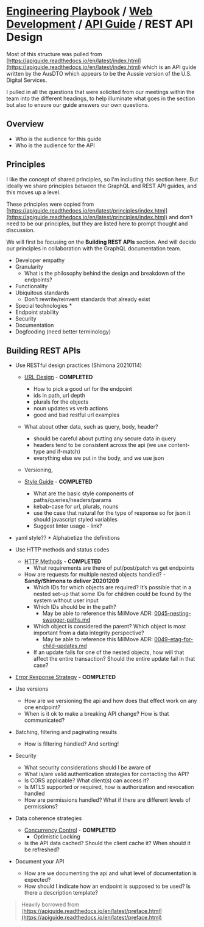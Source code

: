 # [Engineering Playbook](../../../README.md) / [Web Development](../../README.md) / [API Guide](../README.md) / REST API Design

Most of this structure was pulled from [https://apiguide.readthedocs.io/en/latest/index.html](https://apiguide.readthedocs.io/en/latest/index.html) which is an API guide written by the AusDTO which appears to be the Aussie version of the U.S. Digital Services.

I pulled in all the questions that were solicited from our meetings within the team into the different headings, to help illuminate what goes in the section but also to ensure our guide answers our own questions.

## Overview

* Who is the audience for this guide
* Who is the audience for the API

## Principles

I like the concept of shared principles, so I'm including this section here. But ideally we share principles between the GraphQL and REST API guides, and this moves up a level.

These principles were copied from [https://apiguide.readthedocs.io/en/latest/principles/index.html](https://apiguide.readthedocs.io/en/latest/principles/index.html) and don't need to be our principles, but they are listed here to prompt thought and discussion.

We will first be focusing on the **Building REST APIs** section. And will decide our principles in collaboration with the GraphQL documentation team.

* Developer empathy
* Granularity
  * What is the philosophy behind the design and breakdown of the endpoints?
* Functionality
* Ubiquitous standards
  * Don't rewrite/reinvent standards that already exist
* Special technologies
  *
* Endpoint stability
* Security
* Documentation
* Dogfooding (need better terminology)

## Building REST APIs

* Use RESTful design practices (Shimona 20210114)
  * [URL Design](URL-Design.md) - **COMPLETED**
    * How to pick a good url for the endpoint
    * ids in path, url depth
    * plurals for the objects
    * noun updates vs verb actions
    * good and bad restful url examples
  * What about other data, such as query, body, header?
    * should be careful about putting any secure data in query
    * headers tend to be consistent across the api (we use content-type and if-match)
    * everything else we put in the body, and we use json
  * Versioning,

  * [Style Guide](Style-Guide.md) - **COMPLETED**
    * What are the basic style components of paths/queries/headers/params
    * kebab-case for url, plurals, nouns
    * use the case that natural for the type of response so for json it should javascript styled variables
    * Suggest linter usage - link?

* yaml style??
      * Alphabetize the definitions
  
* Use HTTP methods and status codes

  * [HTTP Methods](HTTP-Methods.md) - **COMPLETED**
    * What requirements are there of put/post/patch vs get endpoints
  * How are requests for multiple nested objects handled? - **Sandy/Shimona to deliver 20201209**
    * Which IDs for which objects are required? It’s possible that in a nested set-up that some IDs for children could be found by the system without user input
    * Which IDs should be in the path?
      * May be able to reference this MilMove ADR: [0045-nesting-swagger-paths.md](https://github.com/transcom/mymove/blob/master/docs/adr/0045-nesting-swagger-paths.md)
    * Which object is considered the parent? Which object is most important from a data integrity perspective?
      * May be able to reference this MilMove ADR: [0049-etag-for-child-updates.md](https://github.com/transcom/mymove/blob/master/docs/adr/0049-etag-for-child-updates.md)
    * If an update fails for one of the nested objects, how will that affect the entire transaction? Should the entire update fail in that case?

* [Error Response Strategy](Error-Response-Strategy.md) - **COMPLETED**

* Use versions
  * How are we versioning the api and how does that effect work on any one endpoint?
  * When is it ok to make a breaking API change?  How is that communicated?

* Batching, filtering and paginating results
  * How is filtering handled? And sorting!

* Security
  * What security considerations should I be aware of
  * What is/are valid authentication strategies for contacting the API?
  * Is CORS applicable? What client(s) can access it?
  * Is MTLS supported or required, how is authorization and revocation handled
  * How are permissions handled? What if there are different levels of permissions?

* Data coherence strategies
  * [Concurrency Control](Concurrency-Control.md) - **COMPLETED**
    * Optimistic Locking
  * Is the API data cached? Should the client cache it? When should it be refreshed?

* Document your API
  * How are we documenting the api and what level of documentation is expected?
  * How should I indicate how an endpoint is supposed to be used? Is there a description template?

> Heavily borrowed from [https://apiguide.readthedocs.io/en/latest/preface.html](https://apiguide.readthedocs.io/en/latest/preface.html)
